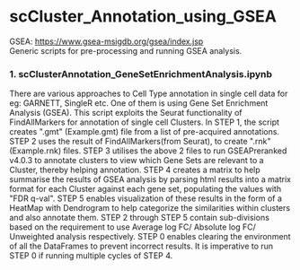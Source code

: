 # scCluster_Annotation_using_GSEA
GSEA: https://www.gsea-msigdb.org/gsea/index.jsp
<br/>Generic scripts for pre-processing and running GSEA analysis.

### 1. scClusterAnnotation_GeneSetEnrichmentAnalysis.ipynb
There are various approaches to Cell Type annotation in single cell data for eg: GARNETT, SingleR etc. One of them is using Gene Set Enrichment Analysis (GSEA). This script exploits the Seurat functionality of FindAllMarkers for annotation of single cell Clusters. In STEP 1, the script creates ".gmt" (Example.gmt) file from a list of pre-acquired annotations. STEP 2 uses the result of FindAllMarkers(from Seurat), to create ".rnk" (Example.rnk) files. STEP 3 utilises the above 2 files to run GSEAPreranked v4.0.3 to annotate clusters to view which Gene Sets are relevant to a Cluster, thereby helping annotation. STEP 4 creates a matrix to help summarise the results of GSEA analysis by parsing html results into a matrix format for each Cluster against each gene set, populating the values with "FDR q-val". STEP 5 enables visualization of these results in the form of a HeatMap with Dendrogram to help categorize the similarities within clusters and also annotate them. STEP 2 through STEP 5 contain sub-divisions based on the requirement to use Average log FC/ Absolute log FC/ Unweighted analysis respectively. STEP 0 enables clearing the environment of all the DataFrames to prevent incorrect results. It is imperative to run STEP 0 if running multiple cycles of STEP 4.

